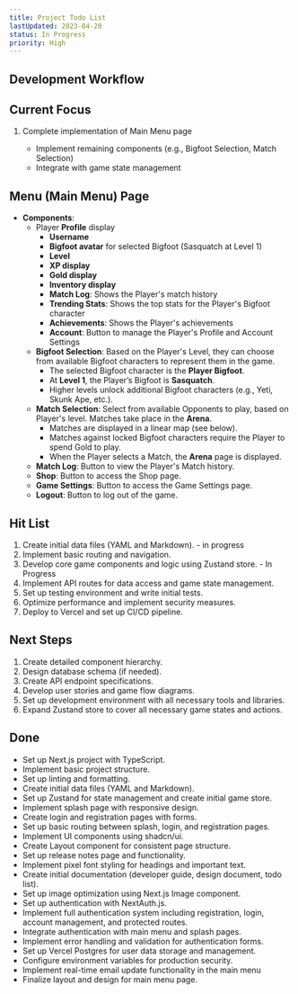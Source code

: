 ```yaml
---
title: Project Todo List
lastUpdated: 2023-04-20
status: In Progress
priority: High
---
```


## Development Workflow

## Current Focus
1. Complete implementation of Main Menu page

   - Implement remaining components (e.g., Bigfoot Selection, Match Selection)
   - Integrate with game state management

## Menu (Main Menu) Page
- **Components**:
  - Player **Profile** display
    - **Username**
    - **Bigfoot avatar** for selected Bigfoot (Sasquatch at Level 1)
    - **Level**
    - **XP display**
    - **Gold display**
    - **Inventory display**
    - **Match Log**: Shows the Player's match history
    - **Trending Stats**: Shows the top stats for the Player's Bigfoot character
    - **Achievements**: Shows the Player's achievements
    - **Account**: Button to manage the Player's Profile and Account Settings
  - **Bigfoot Selection**: Based on the Player's Level, they can choose from available Bigfoot characters to represent them in the game.
    - The selected Bigfoot character is the **Player Bigfoot**.
    - At **Level 1**, the Player’s Bigfoot is **Sasquatch**.
    - Higher levels unlock additional Bigfoot characters (e.g., Yeti, Skunk Ape, etc.).
  - **Match Selection**: Select from available Opponents to play, based on Player's level. Matches take place in the **Arena**.
    - Matches are displayed in a linear map (see below).
    - Matches against locked Bigfoot characters require the Player to spend Gold to play.
    - When the Player selects a Match, the **Arena** page is displayed.
  - **Match Log**: Button to view the Player's Match history.
  - **Shop**: Button to access the Shop page.
  - **Game Settings**: Button to access the Game Settings page.
  - **Logout**: Button to log out of the game.


## Hit List
1. Create initial data files (YAML and Markdown). - in progress
2. Implement basic routing and navigation.
3. Develop core game components and logic using Zustand store. - In Progress
4. Implement API routes for data access and game state management.
5. Set up testing environment and write initial tests.
6. Optimize performance and implement security measures.
7. Deploy to Vercel and set up CI/CD pipeline.

## Next Steps
1. Create detailed component hierarchy.
2. Design database schema (if needed).
3. Create API endpoint specifications.
4. Develop user stories and game flow diagrams.
5. Set up development environment with all necessary tools and libraries.
6. Expand Zustand store to cover all necessary game states and actions.

## Done
- Set up Next.js project with TypeScript.
- Implement basic project structure.
- Set up linting and formatting.
- Create initial data files (YAML and Markdown).
- Set up Zustand for state management and create initial game store.
- Implement splash page with responsive design.
- Create login and registration pages with forms.
- Set up basic routing between splash, login, and registration pages.
- Implement UI components using shadcn/ui.
- Create Layout component for consistent page structure.
- Set up release notes page and functionality.
- Implement pixel font styling for headings and important text.
- Create initial documentation (developer guide, design document, todo list).
- Set up image optimization using Next.js Image component.
- Set up authentication with NextAuth.js.
- Implement full authentication system including registration, login, account management, and protected routes.
- Integrate authentication with main menu and splash pages.
- Implement error handling and validation for authentication forms.
- Set up Vercel Postgres for user data storage and management.
- Configure environment variables for production security.
- Implement real-time email update functionality in the main menu
- Finalize layout and design for main menu page.
